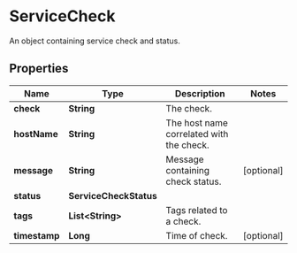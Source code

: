 

# ServiceCheck

An object containing service check and status.

## Properties

Name | Type | Description | Notes
------------ | ------------- | ------------- | -------------
**check** | **String** | The check. | 
**hostName** | **String** | The host name correlated with the check. | 
**message** | **String** | Message containing check status. |  [optional]
**status** | **ServiceCheckStatus** |  | 
**tags** | **List&lt;String&gt;** | Tags related to a check. | 
**timestamp** | **Long** | Time of check. |  [optional]



